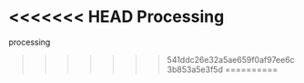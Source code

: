 <<<<<<< HEAD
Processing
=======
processing
>>>>>>> 541ddc26e32a5ae659f0af97ee6c3b853a5e3f5d
==========
